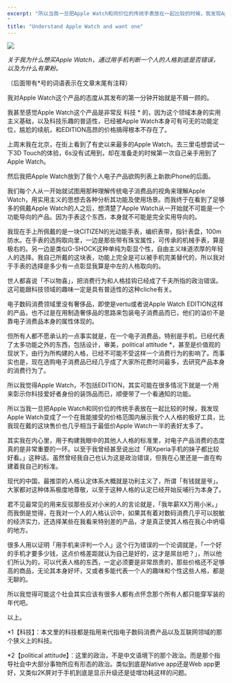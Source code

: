 ```yaml
---
excerpt: "所以当我一旦把Apple Watch和同价位的传统手表放在一起比较的时候，我发现Apple Watch变成了一个在我能接受的价格范围内展示我个人人格的极好工具，比我现在戴的这块售价也几乎相当于最低价Apple Watch一半的表好太多了。
"
title: "Understand Apple Watch and want one"
---
```


![](https://cl.ly/oQBv/b50e990efeaa5d07b2b4b059f883b83e_r)

_关于我为什么想买Apple Watch，通过用手机判断一个人的人格到底是否错误，以及为什么有果粉。_

（后面带有*号的词语表示在文章末尾有注释）

我对Apple Watch这个产品的态度从其发布的第一分钟开始就是不屑一顾的。

我甚至感觉Apple Watch这个产品是非常反 科技 * 的，因为这个领域本身的实用主义基础，以及科技乐趣的普适性，已经被Apple Watch本身可有可无的功能定位，尴尬的续航，和EDITION高昂的价格搞得根本不存在了。

上周末我在北京，在街上看到了有史以来最多的Apple Watch。去三里屯想尝试一下3D Touch的体验，6s没有试用到，却在准备走的时候第一次自己亲手用到了Apple Watch。

然后我把Apple Watch放到了我个人电子产品欲购列表上新款iPhone的后面。

我们每个人从一开始就试图用那种理解传统电子消费品的视角来理解Apple Watch，用实用主义的思想去各种分析其功能及使用场景。而我终于在看到了足够多的佩戴Apple Watch的人之后，想清楚了Apple Watch从一开始就不可能是一个功能导向的产品。因为手表这个东西，本身就不可能是完全实用导向的。

我现在手上所佩戴的是一块CITIZEN的光动能手表，编织表带，指针表盘，100m防水。在手表的选购取向里，一边是那些带有珠宝属性，可传承的机械手表，算是极右的。另一边是类似G-SHOCK这种单纯为彰显个性，自由主义味道浓厚的年轻人的选择。我自己所戴的这块表，功能上完全是可以被手机完美替代的，所以我对于手表的选择是多少有一点彰显我算是中左的人格取向的。

世人都喜说「不以物喜」，把消费行为和人格挂钩已经成了千夫所指的政治错误。这可能跟科技领域的趣味一定是具有普适性的这种cliche有关。

电子数码消费领域里没有奢侈品，即使是vertu或者说Apple Watch EDITION这样的产品，也不过是在用制造奢侈品的思路来包装电子消费品而已，他们的溢价不是靠电子消费品本身的属性体现的。

但所有人都不愿承认的一点事实就是，在一个电子消费品，特别是手机，已经代表了太多功能之外的东西，包括设计，审美，political attitude *，甚至是价值观的现状下，由行为所构建的人格，已经不可能不受这样一个消费行为的影响了。而事实也是，现在选购电子消费品已经几乎成了大家所花费时间最多，去研究产品本身的消费行为了。

所以我觉得Apple Watch，不包括EDITION，其实可能在很多情况下就是一个用来彰示你科技爱好者身份的装饰品而已，顺便带了一个看通知的功能。

所以当我一旦把Apple Watch和同价位的传统手表放在一起比较的时候，我发现Apple Watch变成了一个在我能接受的价格范围内展示我个人人格的极好工具，比我现在戴的这块售价也几乎相当于最低价Apple Watch一半的表好太多了。

其实我在内心里，用于构建我眼中的其他人人格的标准里，对电子产品消费的态度真的是非常重要的一环。以至于我曾经甚至说出过「用Xperia手机的妹子都比较好看。」这种话。虽然曾经我自己也认为这是政治错误，但我在心里还是一直在构建着我自己的标准。

现代的中国，最推崇的人格认定体系大概就是功利主义了，所谓「有钱就是爷」。大家都对这种体系极度地尊敬，以至于这种人格的认定已经开始反哺行为本身了。

君不见最常见的用来反驳那些反对小米的人的言论就是，「我年薪XX万用小米。」而我倒是觉得，在我对一个人的人格认识中，如果其有着对数码消费几乎可以脱敏的经济实力，还选择某些在我看来特别差的产品，才是真正使其人格在我心中坍塌的地方。

很多人用以证明「用手机来评判一个人」这个行为错误的一个论调就是，「一个好的手机才要多少钱，这点价格差距就认为自己是好的，这才是屌丝吧？」，所以他们所认为的，可以代表人格的东西，一定必须要是非常昂贵的，那些价格还不足够高的商品，无论其本身好坏，又或者多能代表一个人的趣味和个性这些人格，都是无聊的。

所以我觉得可能这个社会其实应该有很多人都有点怀念那个所有人都只能穿军装的年代吧。

以上。

*1【科技】：本文里的科技都是指用来代指电子数码消费产品以及互联网领域的那个狭义上的科技。

*2【political attitude】：这里的政治，不是中文语境下的那个政治。而是那个指导社会中大部分事物所应有形态的政治。类似到底是Native app还是Web app更好，又类似2K屏对于手机到底是显示升级还是徒增功耗这样的问题。